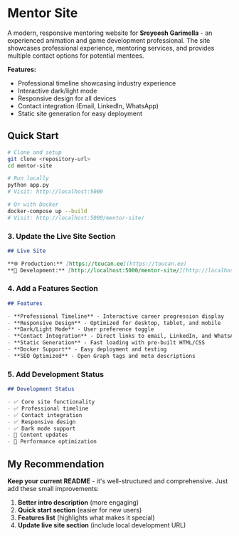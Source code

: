 # Mentor Site

A modern, responsive mentoring website for **Sreyeesh Garimella** - an experienced animation and game development professional. The site showcases professional experience, mentoring services, and provides multiple contact options for potential mentees.

**Features:**
- Professional timeline showcasing industry experience
- Interactive dark/light mode
- Responsive design for all devices
- Contact integration (Email, LinkedIn, WhatsApp)
- Static site generation for easy deployment


## Quick Start

```bash
# Clone and setup
git clone <repository-url>
cd mentor-site

# Run locally
python app.py
# Visit: http://localhost:5000

# Or with Docker
docker-compose up --build
# Visit: http://localhost:5000/mentor-site/
```

### 3. **Update the Live Site Section**
```markdown
## Live Site

**🌐 Production:** [https://toucan.ee](https://toucan.ee)  
**🔧 Development:** [http://localhost:5000/mentor-site/](http://localhost:5000/mentor-site/) (when running locally)
```

### 4. **Add a Features Section**
```markdown
## Features

- **Professional Timeline** - Interactive career progression display
- **Responsive Design** - Optimized for desktop, tablet, and mobile
- **Dark/Light Mode** - User preference toggle
- **Contact Integration** - Direct links to email, LinkedIn, and WhatsApp
- **Static Generation** - Fast loading with pre-built HTML/CSS
- **Docker Support** - Easy deployment and testing
- **SEO Optimized** - Open Graph tags and meta descriptions
```

### 5. **Add Development Status**
```markdown
## Development Status

- ✅ Core site functionality
- ✅ Professional timeline
- ✅ Contact integration
- ✅ Responsive design
- ✅ Dark mode support
- 🔄 Content updates
- 🔄 Performance optimization
```

## My Recommendation

**Keep your current README** - it's well-structured and comprehensive. Just add these small improvements:

1. **Better intro description** (more engaging)
2. **Quick start section** (easier for new users)
3. **Features list** (highlights what makes it special)
4. **Update live site section** (include local development URL)


